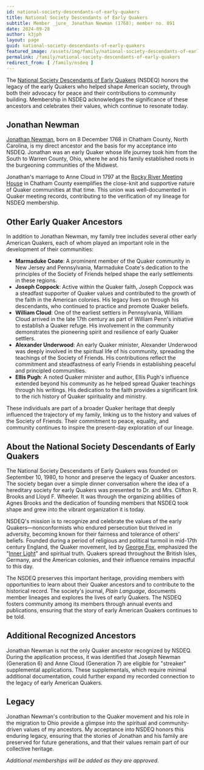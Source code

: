 ```yaml
---
id: national-society-descendants-of-early-quakers
title: National Society Descendants of Early Quakers
subtitle: Member _jure_ Jonathan Newman (1768); member no. 891
date: 2024-09-28
author: k3jph
layout: page
guid: national-society-descendants-of-early-quakers
featured_image: /assets/img/family/national-society-descendants-of-early-quakers.webp
permalink: /family/national-society-descendants-of-early-quakers
redirect_from: [ /family/nsdeq ]
---
```


The [National Society Descendants of Early Quakers](http://www.earlyquakers.org)
(NSDEQ) honors the legacy of the early Quakers who helped shape American
society, through both their advocacy for peace and their contributions to
community building. Membership in NSDEQ acknowledges the significance of these
ancestors and celebrates their values, which continue to resonate today.

## Jonathan Newman

[Jonathan Newman](https://www.wikitree.com/wiki/Newman-16493), born on 8 December
1768 in Chatham County, North Carolina, is my direct ancestor and the basis for
my acceptance into NSDEQ. Jonathan was an early Quaker whose life journey took
him from the South to Warren County, Ohio, where he and his family established
roots in the burgeoning communities of the Midwest.

Jonathan's marriage to Anne Cloud in 1797 at the [Rocky River Meeting
House](https://www.rockyriverfriendsmeeting.org/) in Chatham County exemplifies
the close-knit and supportive nature of Quaker communities at that time. This
union was well-documented in Quaker meeting records, contributing to the
verification of my lineage for NSDEQ membership.

## Other Early Quaker Ancestors

In addition to Jonathan Newman, my family tree includes several other early
American Quakers, each of whom played an important role in the development of
their communities:

- **Marmaduke Coate**: A prominent member of the Quaker community in New Jersey
  and Pennsylvania, Marmaduke Coate's dedication to the principles of the
  Society of Friends helped shape the early settlements in these regions.
- **Joseph Coppock**: Active within the Quaker faith, Joseph Coppock was a
  steadfast supporter of Quaker values and contributed to the growth of the
  faith in the American colonies. His legacy lives on through his descendants,
  who continued to practice and promote Quaker beliefs.
- **William Cloud**: One of the earliest settlers in Pennsylvania, William Cloud
  arrived in the late 17th century as part of William Penn's initiative to
  establish a Quaker refuge. His involvement in the community demonstrates the
  pioneering spirit and resilience of early Quaker settlers.
- **Alexander Underwood**: An early Quaker minister, Alexander Underwood was
  deeply involved in the spiritual life of his community, spreading the
  teachings of the Society of Friends. His contributions reflect the commitment
  and steadfastness of early Friends in establishing peaceful and principled
  communities.
- **Ellis Pugh**: A noted Quaker minister and author, Ellis Pugh's influence
  extended beyond his community as he helped spread Quaker teachings through his
  writings. His dedication to the faith provides a significant link to the rich
  history of Quaker spirituality and ministry.

These individuals are part of a broader Quaker heritage that deeply influenced
the trajectory of my family, linking us to the history and values of the Society
of Friends. Their commitment to peace, equality, and community continues to
inspire the present-day exploration of our lineage.

## About the National Society Descendants of Early Quakers

The National Society Descendants of Early Quakers was founded on September 10,
1980, to honor and preserve the legacy of Quaker ancestors. The society began
over a simple dinner conversation where the idea of a hereditary society for
early Quakers was presented to Dr. and Mrs. Clifton R. Brooks and Lloyd F.
Wheeler. It was through the organizing abilities of Agnes Brooks and the
dedication of founding members that NSDEQ took shape and grew into the vibrant
organization it is today.

NSDEQ's mission is to recognize and celebrate the values of the early
Quakers—nonconformists who endured persecution but thrived in adversity,
becoming known for their fairness and tolerance of others' beliefs. Founded
during a period of religious and political turmoil in mid-17th century England,
the Quaker movement, led by [George
Fox](https://www.georgefox.edu/about/history/quakers.html), emphasized the
"[Inner Light](https://quaker.org/the-inner-light/)" and spiritual truth.
Quakers spread throughout the British Isles, Germany, and the American colonies,
and their influence remains impactful to this day.

The NSDEQ preserves this important heritage, providing members with
opportunities to learn about their Quaker ancestors and to contribute to the
historical record. The society's journal, *Plain Language*, documents member
lineages and explores the lives of early Quakers. The NSDEQ fosters community
among its members through annual events and publications, ensuring that the
story of early American Quakers continues to be told.

## Additional Recognized Ancestors

Jonathan Newman is not the only Quaker ancestor recognized by NSDEQ. During the
application process, it was identified that Joseph Newman (Generation 6) and
Anne Cloud (Generation 7) are eligible for "streaker" supplemental applications.
These supplementals, which require minimal additional documentation, could
further expand my recorded connection to the legacy of early American Quakers.

## Legacy

Jonathan Newman's contribution to the Quaker movement and his role in the
migration to Ohio provide a glimpse into the spiritual and community-driven
values of my ancestors. My acceptance into NSDEQ honors this enduring legacy,
ensuring that the stories of Jonathan and his family are preserved for future
generations, and that their values remain part of our collective heritage.

*Additional memberships will be added as they are approved.*
